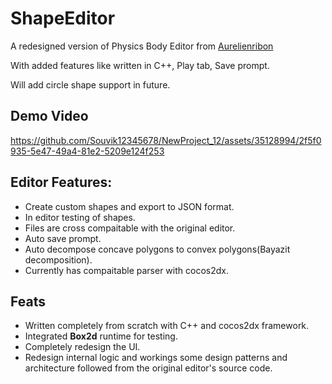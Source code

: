 # ShapeEditor

A redesigned version of Physics Body Editor from [Aurelienribon](https://www.aurelienribon.com/post/2012-04-physics-body-editor-pre-3-0-update)

With added features like written in C++, Play tab, Save prompt.

Will add circle shape support in future.

## Demo Video
https://github.com/Souvik12345678/NewProject_12/assets/35128994/2f5f0935-5e47-49a4-81e2-5209e124f253

## Editor Features:

- Create custom shapes and export to JSON format.
- In editor testing of shapes.
- Files are cross compaitable with the original editor.
- Auto save prompt.
- Auto decompose concave polygons to convex polygons(Bayazit decomposition).
- Currently has compaitable parser with cocos2dx.

## Feats
- Written completely from scratch with C++ and cocos2dx framework.
- Integrated **Box2d** runtime for testing.
- Completely redesign the UI.
- Redesign internal logic and workings some design patterns and architecture followed from the original editor's source code.
